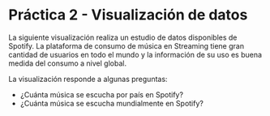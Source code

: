 # Práctica 2 - Visualización de datos

La siguiente visualización realiza un estudio de datos disponibles de Spotify. La plataforma de consumo de música en Streaming tiene gran cantidad de usuarios en todo el mundo y la información de su uso es buena medida del consumo a nivel global.

La visualización responde a algunas preguntas:
  - ¿Cuánta música se escucha por país en Spotify?
  - ¿Cuánta música se escucha mundialmente en Spotify?

<div class="flourish-embed flourish-hierarchy" data-src="visualisation/12509279"><script src="https://public.flourish.studio/resources/embed.js"></script></div>
